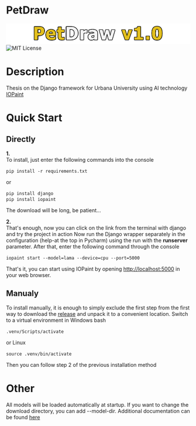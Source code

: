 # PetDraw

![petdraw.png](https://github.com/Kolhun/PetDraw/blob/master/petdraw.png)
![MIT License](https://img.shields.io/badge/License-MIT-yellow.svg)

# Description 

Thesis on the Django framework for Urbana University using AI technology [IOPaint](https://github.com/Sanster/IOPaint?ysclid=m2iwl121js750648984)

# Quick Start
## Directly
**1.**  
To install, just enter the following commands into the console
```
pip install -r requirements.txt
```
or
```
pip install django
pip install iopaint
```
The download will be long, be patient...  

**2.**  
That's enough, now you can click on the link from the terminal with django and try the project in action
Now run the Django wrapper separately in the configuration (help-at the top in Pycharm) using the run with the **runserver** parameter. After that, enter the following command through the console
```
iopaint start --model=lama --device=cpu --port=5000
```
That's it, you can start using IOPaint by opening [http://localhost:5000](http://localhost:5000) in your web browser.
## Manualy
To install manually, it is enough to simply exclude the first step from the first way to download the [release](https://github.com/Kolhun/PetDraw/releases/tag/v1.0) and unpack it to a convenient location. 
Switch to a virtual environment in Windows bash
```
.venv/Scripts/activate
```
or Linux
```
source .venv/bin/activate
```
Then you can follow step 2 of the previous installation method
# Other
All models will be loaded automatically at startup. If you want to change the download directory, you can add --model-dir. Additional documentation can be found [here](https://www.iopaint.com/install/download_model)
